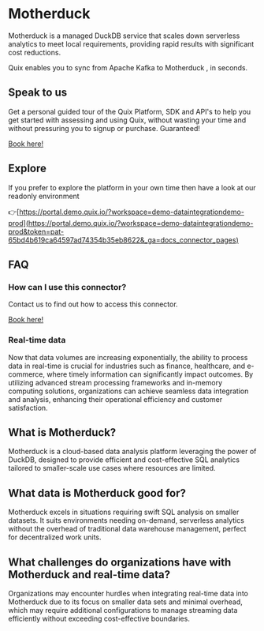 <!--[tech-name]-->
# Motherduck

<!--[blurb-about-tech]-->
Motherduck is a managed DuckDB service that scales down serverless analytics to meet local requirements, providing rapid results with significant cost reductions.

Quix enables you to sync from Apache Kafka <span id="to_or_from">to</span> <span id="techname">Motherduck</span> , in seconds.

## Speak to us

Get a personal guided tour of the Quix Platform, SDK and API's to help you get started with assessing and using Quix, without wasting your time and without pressuring you to signup or purchase. Guaranteed!

[Book here!](https://quix.io/book-a-demo)


## Explore

If you prefer to explore the platform in your own time then have a look at our readonly environment

👉[https://portal.demo.quix.io/?workspace=demo-dataintegrationdemo-prod](https://portal.demo.quix.io/?workspace=demo-dataintegrationdemo-prod&token=pat-65bd4b619ca64597ad74354b35eb8622&_ga=docs_connector_pages)


## FAQ 

### How can I use this connector?

Contact us to find out how to access this connector.

[Book here!](https://quix.io/book-a-demo)

### Real-time data

Now that data volumes are increasing exponentially, the ability to process data in real-time is crucial for industries such as finance, healthcare, and e-commerce, where timely information can significantly impact outcomes. By utilizing advanced stream processing frameworks and in-memory computing solutions, organizations can achieve seamless data integration and analysis, enhancing their operational efficiency and customer satisfaction.

## What is <span id="techname">Motherduck</span>?

<!--[tech-seo-text]-->
Motherduck is a cloud-based data analysis platform leveraging the power of DuckDB, designed to provide efficient and cost-effective SQL analytics tailored to smaller-scale use cases where resources are limited.

## What data is <span id="techname">Motherduck</span> good for?

<!--[tech-data-seo-text]-->
Motherduck excels in situations requiring swift SQL analysis on smaller datasets. It suits environments needing on-demand, serverless analytics without the overhead of traditional data warehouse management, perfect for decentralized work units.

## What challenges do organizations have with <span id="techname">Motherduck</span> and real-time data?

<!--[tech-challenges-seo-text]-->
Organizations may encounter hurdles when integrating real-time data into Motherduck due to its focus on smaller data sets and minimal overhead, which may require additional configurations to manage streaming data efficiently without exceeding cost-effective boundaries.